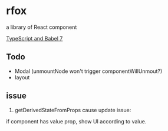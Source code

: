 # rfox
 a library of React component

[TypeScript and Babel 7](https://blogs.msdn.microsoft.com/typescript/2018/08/27/typescript-and-babel-7/)

## Todo
+ Modal (unmountNode won't trigger componentWillUnmout?)
+ layout

## issue

1. getDerivedStateFromProps cause update issue:

if component has value prop, show UI according to value.
